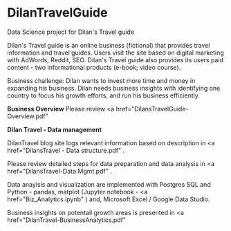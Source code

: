 # DilanTravelGuide

Data Science project for Dilan's Travel guide 

Dilan's Travel guide is an online business (fictional) that provides travel information and travel guides. 
Users visit the site based on digital marketing with AdWords, Reddit, SEO. 
Dilan's Travel guide also provides its users paid content - two informational products (e-book; video course).

Business challenge: Dilan wants to invest more time and money in expanding his business. Dilan needs business insights with identifying one country to focus his growth efforts, and run his business efficiently.   

<b>Business Overview</b>
Please review <a href="DilansTravelGuide-Overview.pdf" </a>

<b>Dilan Travel - Data management</b>

DilanTravel blog site logs relevant information based on description in <a href="DilansTravel - Data structure.pdf" </a>. 
  
Please review detailed steps for data preparation  and data analysis in <a href="DilansTravel-Data Mgmt.pdf" </a>.

Data anaylsis and visualization are implemented with Postgres SQL and Python - pandas, matplot (Jupyter notebook - <a href="Biz_Analytics.ipynb" </a>) and, Microsoft Excel / Google Data Studio.

Business insights on potentail growth areas is presented in <a href="DilanTravel-BusinessAnalytics.pdf" </a>
